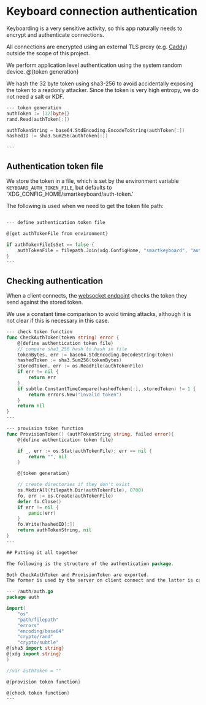 # Keyboard connection authentication

Keyboarding is a very sensitive activity, so this app naturally needs to encrypt and authenticate connections.

All connections are encrypted using an external TLS proxy (e.g. [Caddy](https://caddyserver.com)) outside the
scope of this project. 

We perform application level authentication using the system random device. @{token generation}

We hash the 32 byte token using sha3-256 to avoid accidentally exposing the token to a
readonly attacker. Since the token is very high entropy, we do not need a salt or
KDF.

``` go
--- token generation
authToken := [32]byte{}
rand.Read(authToken[:])

authTokenString = base64.StdEncoding.EncodeToString(authToken[:])
hashedID := sha3.Sum256(authToken[:])

---
```


## Authentication token file

We store the token in a file, which is set
by the environment variable `KEYBOARD_AUTH_TOKEN_FILE`, but defaults to
'XDG_CONFIG_HOME/smartkeyboard/auth-token.'

The following is used when we need to get the token file path:

``` go

--- define authentication token file

@{get authTokenFile from environment}

if authTokenFileIsSet == false {
    authTokenFile = filepath.Join(xdg.ConfigHome, "smartkeyboard", "auth-token")
}
---
```


## Checking authentication

When a client connects, the [websocket endpoint](Server.md) checks the token they send against the stored token.

We use a constant time comparison to avoid timing attacks, although it is not clear if this is necessary in this case.


``` go
--- check token function
func CheckAuthToken(token string) error {
    @{define authentication token file}
    // compare sha3_256 hash to hash in file
    tokenBytes, err := base64.StdEncoding.DecodeString(token)
    hashedToken := sha3.Sum256(tokenBytes)
    storedToken, err := os.ReadFile(authTokenFile)
    if err != nil {
        return err
    }
    if subtle.ConstantTimeCompare(hashedToken[:], storedToken) != 1 {
        return errors.New("invalid token")
    }
    return nil
}
---

--- provision token function
func ProvisionToken() (authTokenString string, failed error){
    @{define authentication token file}

    if _, err := os.Stat(authTokenFile); err == nil {
        return "", nil
    }

    @{token generation}

    // create directories if they don't exist
    os.MkdirAll(filepath.Dir(authTokenFile), 0700)
    fo, err := os.Create(authTokenFile)
    defer fo.Close()
    if err != nil {
        panic(err)
    }
    fo.Write(hashedID[:])
    return authTokenString, nil
}
---

## Putting it all together

The following is the structure of the authentication package.

Both CheckAuthToken and ProvisionToken are exported.
The former is used by the server on client connect and the latter is called on startup.

--- /auth/auth.go
package auth

import(
    "os"
    "path/filepath"
    "errors"
    "encoding/base64"
    "crypto/rand"
    "crypto/subtle"
@{sha3 import string}
@{xdg import string}
)

//var authToken = ""

@{provision token function}

@{check token function}
---


```
